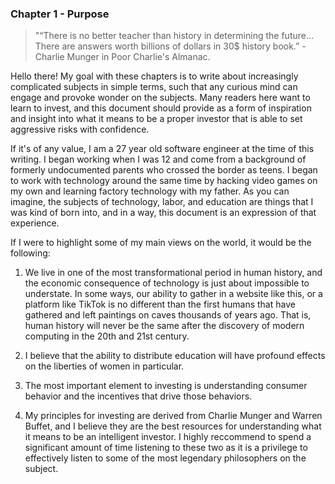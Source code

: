 ### Chapter 1 - Purpose

>"“There is no better teacher than history in determining the future... There are answers worth billions of dollars in 30$ history book.”  - Charlie Munger in Poor Charlie's Almanac.

Hello there! My goal with these chapters is to write about increasingly complicated subjects in simple terms, such that any curious mind can engage and provoke wonder on the subjects. Many readers here want to learn to invest, and this document should provide as a form of inspiration and insight into what it means to be a proper investor that is able to set aggressive risks with confidence. 

If it's of any value, I am a 27 year old software engineer at the time of this writing. I began working when I was 12 and come from a background of formerly undocumented parents who crossed the border as teens. I began to work with technology around the same time by hacking video games on my own and learning factory technology with my father. As you can imagine, the subjects of technology, labor, and education are things that I was kind of born into, and in a way, this document is an expression of that experience.

If I were to highlight some of my main views on the world, it would be the following:

1. We live in one of the most transformational period in human history, and the economic consequence of technology is just about impossible to understate. In some ways,  our ability to gather in a website like this, or a platform like TikTok is no different than the first humans that have gathered and left paintings on caves thousands of years ago. That is, human history will never be the same after the discovery of modern computing in the 20th and 21st century.

2. I believe that the ability to distribute education will have profound effects on the liberties of women in particular.

3.  The most important element to investing is understanding consumer behavior and the incentives that drive those behaviors.

4. My principles for investing are derived from Charlie Munger and Warren Buffet, and I believe they are the best resources for understanding what it means to be an intelligent investor. I highly reccommend to spend a significant amount of time listening to these two as it is a privilege to effectively listen to some of the most legendary philosophers on the subject.

